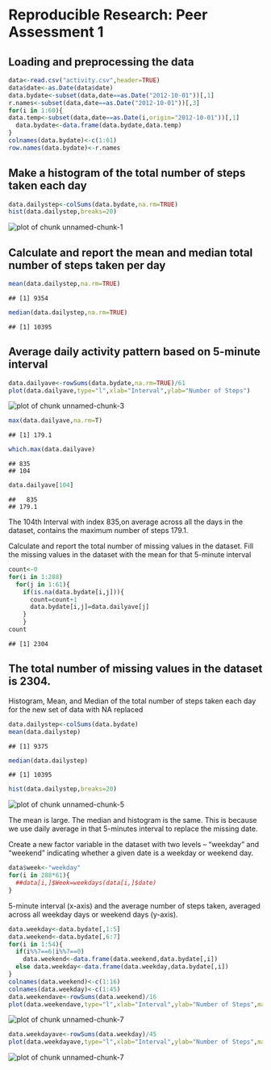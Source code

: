 # Reproducible Research: Peer Assessment 1


## Loading and preprocessing the data

```r
data<-read.csv("activity.csv",header=TRUE)
data$date<-as.Date(data$date)
data.bydate<-subset(data,date==as.Date("2012-10-01"))[,1]
r.names<-subset(data,date==as.Date("2012-10-01"))[,3]
for(i in 1:60){
data.temp<-subset(data,date==as.Date(i,origin="2012-10-01"))[,1]
  data.bydate<-data.frame(data.bydate,data.temp)
}
colnames(data.bydate)<-c(1:61)
row.names(data.bydate)<-r.names
```

## Make a histogram of the total number of steps taken each day

```r
data.dailystep<-colSums(data.bydate,na.rm=TRUE)
hist(data.dailystep,breaks=20)
```

![plot of chunk unnamed-chunk-1](figure/unnamed-chunk-1.png) 

## Calculate and report the mean and median total number of steps taken per day


```r
mean(data.dailystep,na.rm=TRUE)
```

```
## [1] 9354
```

```r
median(data.dailystep,na.rm=TRUE)
```

```
## [1] 10395
```
## Average daily activity pattern based on 5-minute interval

```r
data.dailyave<-rowSums(data.bydate,na.rm=TRUE)/61
plot(data.dailyave,type="l",xlab="Interval",ylab="Number of Steps")
```

![plot of chunk unnamed-chunk-3](figure/unnamed-chunk-3.png) 

```r
max(data.dailyave,na.rm=T)
```

```
## [1] 179.1
```

```r
which.max(data.dailyave)
```

```
## 835 
## 104
```

```r
data.dailyave[104]
```

```
##   835 
## 179.1
```

The 104th Interval with index 835,on average across all the days in the dataset, contains the maximum number of steps 179.1.

Calculate and report the total number of missing values in the dataset.
Fill the missing values in the dataset with the mean for that 5-minute interval


```r
count<-0
for(i in 1:288)
  for(j in 1:61){
    if(is.na(data.bydate[i,j])){
      count=count+1
      data.bydate[i,j]=data.dailyave[j]
    }
    }
count
```

```
## [1] 2304
```
## The total number of missing values in the dataset is 2304.

Histogram, Mean, and Median of the total number of steps taken each day for the new set of data with NA replaced


```r
data.dailystep<-colSums(data.bydate)
mean(data.dailystep)
```

```
## [1] 9375
```

```r
median(data.dailystep)
```

```
## [1] 10395
```

```r
hist(data.dailystep,breaks=20)
```

![plot of chunk unnamed-chunk-5](figure/unnamed-chunk-5.png) 

The mean is large. The median and histogram is the same.
This is because we use daily average in that 5-minutes interval to replace the missing date.

Create a new factor variable in the dataset with two levels – “weekday” and “weekend” indicating whether a given date is a weekday or weekend day.


```r
data$week<-"weekday"
for(i in 288*61){
  ##data[i,]$Week=weekdays(data[i,]$date)
}
```

5-minute interval (x-axis) and the average number of steps taken, averaged across all weekday days or weekend days (y-axis).


```r
data.weekday<-data.bydate[,1:5]
data.weekend<-data.bydate[,6:7]
for(i in 1:54){
  if(i%%7==6|i%%7==0)
    data.weekend<-data.frame(data.weekend,data.bydate[,i])
  else data.weekday<-data.frame(data.weekday,data.bydate[,i])
}
colnames(data.weekend)<-c(1:16)
colnames(data.weekday)<-c(1:45)
data.weekendave<-rowSums(data.weekend)/16
plot(data.weekendave,type="l",xlab="Interval",ylab="Number of Steps",main="Weekend")
```

![plot of chunk unnamed-chunk-7](figure/unnamed-chunk-71.png) 

```r
data.weekdayave<-rowSums(data.weekday)/45
plot(data.weekdayave,type="l",xlab="Interval",ylab="Number of Steps",main="weekday")
```

![plot of chunk unnamed-chunk-7](figure/unnamed-chunk-72.png) 

